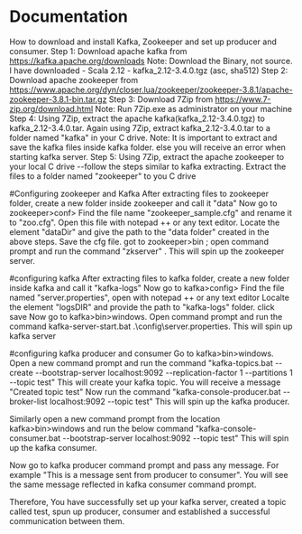 # Documentation

How to download and install Kafka, Zookeeper and set up producer and consumer.
Step 1: Download apache kafka from https://kafka.apache.org/downloads 
  Note: Download the Binary, not source. I have downloaded - Scala 2.12  - kafka_2.12-3.4.0.tgz (asc, sha512)
Step 2: Download apache zookeeper from https://www.apache.org/dyn/closer.lua/zookeeper/zookeeper-3.8.1/apache-zookeeper-3.8.1-bin.tar.gz
Step 3: Download 7Zip from https://www.7-zip.org/download.html
  Note: Run 7Zip.exe as administrator on your machine
Step 4: Using 7Zip, extract the apache kafka(kafka_2.12-3.4.0.tgz) to kafka_2.12-3.4.0.tar. 
Again using 7Zip, extract kafka_2.12-3.4.0.tar to a folder named "kafka" in your C drive. 
Note: It is important to extract and save the kafka files inside kafka folder. else you will receive an error when starting kafka server.
Step 5: Using 7Zip, extract the apache zookeeper to your local C drive --follow the steps similar to kafka extracting. 
Extract the files to a folder named "zookeeper" to you C drive

#Configuring zookeeper and Kafka
After extracting files to zookeeper folder, create a new folder inside zookeeper and call it "data"
Now go to zookeeper>conf> 
Find the file name "zookeeper_sample.cfg" and rename it to "zoo.cfg".
Open this file with notepad ++ or any text editor. 
Locate the element "dataDir" and give the path to the "data folder" created in the above steps.
Save the cfg file. got to zookeeper>bin ; open command prompt and run the command "zkserver" . This will spin up the zookeeper server.

#configuring kafka
After extracting files to kafka folder, create a new folder inside kafka and call it "kafka-logs"
Now go to kafka>config>
Find the file named "server.properties", open with notepad ++ or any text editor
Localte the element "logsDIR" and provide the path to "kafka-logs" folder. click save
Now go to kafka>bin>windows. Open command prompt and run the command kafka-server-start.bat .\config\server.properties. This will spin up kafka server

#configuring kafka producer and consumer
Go to kafka>bin>windows. Open a new command prompt and run the command
"kafka-topics.bat --create --bootstrap-server localhost:9092 --replication-factor 1 --partitions 1 --topic test" This will create your kafka topic.
You will receive a message "Created topic test"
Now run the command 
"kafka-console-producer.bat --broker-list localhost:9092 --topic test"
This will spin up the kafka producer. 

Similarly open a new command prompt from the location kafka>bin>windows and run the below command
"kafka-console-consumer.bat --bootstrap-server localhost:9092 --topic test"
This will spin up the kafka consumer. 

Now go to kafka producer command prompt and pass any message. For example "This is a message sent from producer to consumer". You will see the same message reflected in kafka consumer command prompt. 

Therefore, You have successfully set up your kafka server, created a topic called test, spun up producer, consumer and established a successful communication between them.
